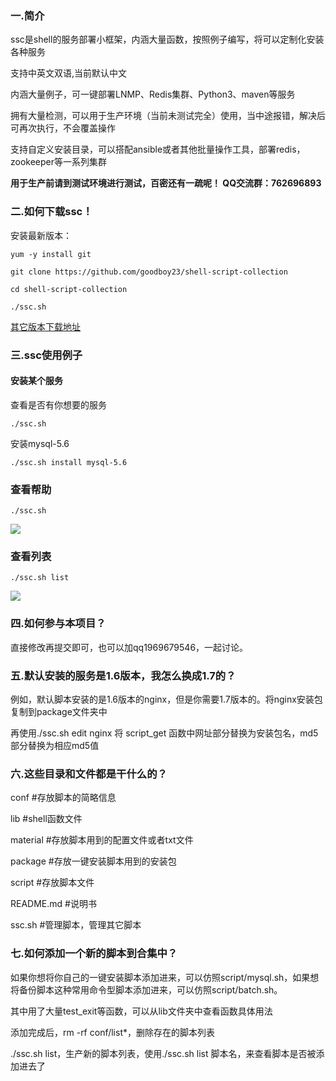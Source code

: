 ### 一.简介
ssc是shell的服务部署小框架，内涵大量函数，按照例子编写，将可以定制化安装各种服务

支持中英文双语,当前默认中文

内涵大量例子，可一键部署LNMP、Redis集群、Python3、maven等服务

拥有大量检测，可以用于生产环境（当前未测试完全）使用，当中途报错，解决后可再次执行，不会覆盖操作

支持自定义安装目录，可以搭配ansible或者其他批量操作工具，部署redis，zookeeper等一系列集群

**用于生产前请到测试环境进行测试，百密还有一疏呢！ QQ交流群：762696893**

### 二.如何下载ssc！

安装最新版本：

`yum -y install git`

`git clone https://github.com/goodboy23/shell-script-collection`

`cd shell-script-collection`

`./ssc.sh`

[其它版本下载地址](https://github.com/goodboy23/shell-script-collection/releases "其它版本下载地址")

### 三.ssc使用例子

#### 安装某个服务

查看是否有你想要的服务

`./ssc.sh`

安装mysql-5.6

`./ssc.sh install mysql-5.6`

### 查看帮助

`./ssc.sh`

![](http://52wiki.oss-cn-beijing.aliyuncs.com/doc/0f37d3b8a541a4f4a83b226bad42d90e66cb58b9.png)

### 查看列表

`./ssc.sh list`

![](http://52wiki.oss-cn-beijing.aliyuncs.com/doc/67ad2f3b5c713937f4bc218322f6792e282c6d3d.png)

### 四.如何参与本项目？
直接修改再提交即可，也可以加qq1969679546，一起讨论。

### 五.默认安装的服务是1.6版本，我怎么换成1.7的？
例如，默认脚本安装的是1.6版本的nginx，但是你需要1.7版本的。将nginx安装包复制到package文件夹中

再使用./ssc.sh edit nginx 将 script_get 函数中网址部分替换为安装包名，md5部分替换为相应md5值

### 六.这些目录和文件都是干什么的？
conf #存放脚本的简略信息

lib #shell函数文件

material #存放脚本用到的配置文件或者txt文件

package #存放一键安装脚本用到的安装包

script #存放脚本文件

README.md #说明书

ssc.sh #管理脚本，管理其它脚本

### 七.如何添加一个新的脚本到合集中？
如果你想将你自己的一键安装脚本添加进来，可以仿照script/mysql.sh，如果想将备份脚本这种常用命令型脚本添加进来，可以仿照script/batch.sh。

其中用了大量test_exit等函数，可以从lib文件夹中查看函数具体用法

添加完成后，rm -rf conf/list*，删除存在的脚本列表

./ssc.sh list，生产新的脚本列表，使用./ssc.sh list 脚本名，来查看脚本是否被添加进去了
